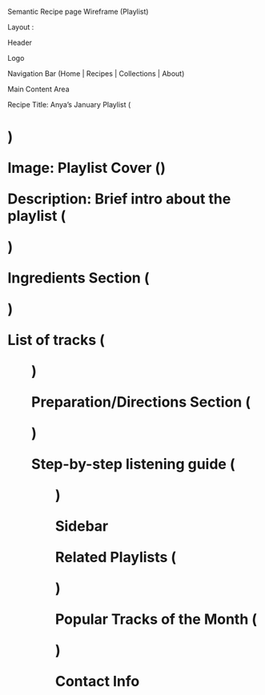 Semantic Recipe page Wireframe (Playlist)

Layout :

Header

Logo

Navigation Bar (Home | Recipes | Collections | About)

Main Content Area

Recipe Title: Anya’s January Playlist (<h1>)

Image: Playlist Cover (<img>)

Description: Brief intro about the playlist (<p>)

Ingredients Section (<section>)

List of tracks (<ul>)

Preparation/Directions Section (<section>)

Step-by-step listening guide (<ol>)

Sidebar

Related Playlists (<nav>)

Popular Tracks of the Month (<aside>)


Contact Info



